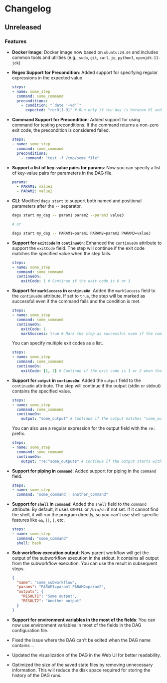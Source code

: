 # Changelog

## Unreleased

### Features
- **Docker Image**: Docker image now based on `ubuntu:24.04` and includes common tools and utilities (e.g., `sudo`, `git`, `curl`, `jq`, `python3`, `openjdk-11-jdk`)
- **Regex Support for Precondition**: Added support for specifying regular expressions in the expected value
  ```yaml
  steps:
  - name: some_step
    command: some_command
    preconditions:
      - condition: "`date '+%d'`"
        expected: "re:0[1-9]" # Run only if the day is between 01 and 09
  ```
- **Command Support for Precondition**: Added support for using command for testing preconditions. If the command returns a non-zero exit code, the precondition is considered failed.
  ```yaml
  steps:
  - name: some_step
    command: some_command
    preconditions:
      - command: "test -f /tmp/some_file"
  ```
- **Support a list of key-value pairs for params**: Now you can specify a list of key-value pairs for parameters in the DAG file.
  ```yaml
  params:
    - PARAM1: value1
    - PARAM2: value2
  ```

- **CLI**: Modified `dagu start` to support both named and positional parameters after the `--` separator.
  ```bash
  dagu start my_dag -- param1 param2 --param3 value3

  # or

  dagu start my_dag -- PARAM1=param1 PARAM2=param2 PARAM3=value3
  ```
- **Support for `exitCode` in `continueOn`**: Enhanced the `continueOn` attribute to support the `exitCode` field. The step will continue if the exit code matches the specified value when the step fails.
  ```yaml
  steps:
  - name: some_step
    command: some_command
    continueOn:
      exitCode: 1 # Continue if the exit code is 0 or 1
  ``` 
- **Support for `markSuccess` in `continueOn`**: Added the `markSuccess` field to the `continueOn` attribute. If set to `true`, the step will be marked as successful even if the command fails and the condition is met.
  ```yaml
  steps:
  - name: some_step
    command: some_command
    continueOn:
      exitCode: 1
      markSuccess: true # Mark the step as successful even if the command fails
  ```
  You can specify multiple exit codes as a list.
  ```yaml
  steps:
  - name: some_step
    command: some_command
    continueOn:
      exitCode: [1, 2] # Continue if the exit code is 1 or 2 when the step fails
  ```
- **Support for `output` in `continueOn`**: Added the `output` field to the `continueOn` attribute. The step will continue if the output (stdin or stdout) contains the specified value.
  ```yaml
  steps:
  - name: some_step
    command: some_command
    continueOn:
      output: "some_output" # Continue if the output matches "some_output"
  ```
  You can also use a regular expression for the output field with the `re:` prefix.
  ```yaml
  steps:
  - name: some_step
    command: some_command
    continueOn:
      output: "re:^some_output$" # Continue if the output starts with "some_output"
  ```
- **Support for piping in `command`**: Added support for piping in the `command` field.
  ```yaml
  steps:
  - name: some_step
    command: "some_command | another_command"
  ```
- **Support for `shell` in `command`**: Added the `shell` field to the `command` attribute. By default, it uses `$SHELL` or `/bin/sh` if not set. If it cannot find the shell, it will run the program directly, so you can't use shell-specific features like `&&`, `||`, `|`, etc.
  ```yaml
  steps:
  - name: some_step
    command: "some_command"
    shell: bash
  ```
- **Sub workflow execution output**: Now parent workflow will get the output of the subworkflow execution in the stdout. It contains all output from the subworkflow execution. You can use the result in subsequent steps.
  ```json
  {
    "name": "some_subworkflow",
    "params": "PARAM1=param1 PARAM2=param2",
    "outputs": {
      "RESULT1": "Some output",
      "RESULT2": "Another output"
    }
  }
  ```
- **Support for environment variables in the most of the fields**: You can now use environment variables in most of the fields in the DAG configuration file.
- Fixed the issue where the DAG can't be edited when the DAG name contains `.`.
- Updated the visualization of the DAG in the Web UI for better readability.
- Optimized the size of the saved state files by removing unnecessary information. This will reduce the disk space required for storing the history of the DAG runs.

